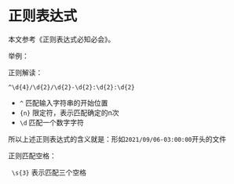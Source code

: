 # 正则表达式

本文参考《正则表达式必知必会》。

举例：

正则解读：

```
^\d{4}/\d{2}/\d{2}-\d{2}:\d{2}:\d{2}
```

- `^` 匹配输入字符串的开始位置
- `{n}` 限定符，表示匹配确定的n次
- `\d` 匹配一个数字字符

所以上述正则表达式的含义就是：形如`2021/09/06-03:00:00`开头的文件



正则匹配空格：

` \s{3}` 表示匹配三个空格

